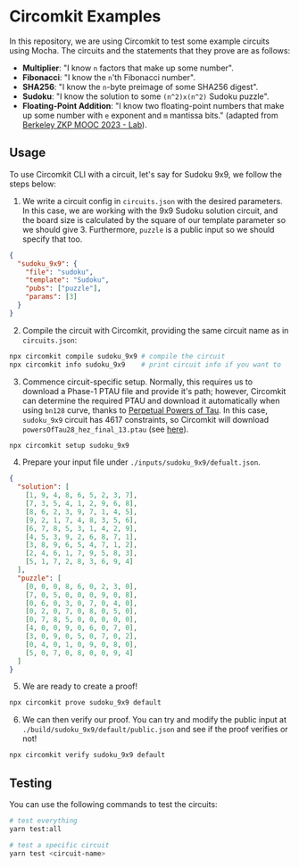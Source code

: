 # Circomkit Examples

In this repository, we are using Circomkit to test some example circuits using Mocha. The circuits and the statements that they prove are as follows:

- **Multiplier**: "I know `n` factors that make up some number".
- **Fibonacci**: "I know the `n`'th Fibonacci number".
- **SHA256**: "I know the `n`-byte preimage of some SHA256 digest".
- **Sudoku**: "I know the solution to some `(n^2)x(n^2)` Sudoku puzzle".
- **Floating-Point Addition**: "I know two floating-point numbers that make up some number with `e` exponent and `m` mantissa bits." (adapted from [Berkeley ZKP MOOC 2023 - Lab](https://github.com/rdi-berkeley/zkp-mooc-lab)).

## Usage

To use Circomkit CLI with a circuit, let's say for Sudoku 9x9, we follow the steps below:

1. We write a circuit config in `circuits.json` with the desired parameters. In this case, we are working with the 9x9 Sudoku solution circuit, and the board size is calculated by the square of our template parameter so we should give 3. Furthermore, `puzzle` is a public input so we should specify that too.

```json
{
  "sudoku_9x9": {
    "file": "sudoku",
    "template": "Sudoku",
    "pubs": ["puzzle"],
    "params": [3]
  }
}
```

2. Compile the circuit with Circomkit, providing the same circuit name as in `circuits.json`:

```sh
npx circomkit compile sudoku_9x9 # compile the circuit
npx circomkit info sudoku_9x9    # print circuit info if you want to
```

3. Commence circuit-specific setup. Normally, this requires us to download a Phase-1 PTAU file and provide it's path; however, Circomkit can determine the required PTAU and download it automatically when using `bn128` curve, thanks to [Perpetual Powers of Tau](https://github.com/privacy-scaling-explorations/perpetualpowersoftau). In this case, `sudoku_9x9` circuit has 4617 constraints, so Circomkit will download `powersOfTau28_hez_final_13.ptau` (see [here](https://github.com/iden3/snarkjs#7-prepare-phase-2)).

```sh
npx circomkit setup sudoku_9x9
```

4. Prepare your input file under `./inputs/sudoku_9x9/defualt.json`.

```json
{
  "solution": [
    [1, 9, 4, 8, 6, 5, 2, 3, 7],
    [7, 3, 5, 4, 1, 2, 9, 6, 8],
    [8, 6, 2, 3, 9, 7, 1, 4, 5],
    [9, 2, 1, 7, 4, 8, 3, 5, 6],
    [6, 7, 8, 5, 3, 1, 4, 2, 9],
    [4, 5, 3, 9, 2, 6, 8, 7, 1],
    [3, 8, 9, 6, 5, 4, 7, 1, 2],
    [2, 4, 6, 1, 7, 9, 5, 8, 3],
    [5, 1, 7, 2, 8, 3, 6, 9, 4]
  ],
  "puzzle": [
    [0, 0, 0, 8, 6, 0, 2, 3, 0],
    [7, 0, 5, 0, 0, 0, 9, 0, 8],
    [0, 6, 0, 3, 0, 7, 0, 4, 0],
    [0, 2, 0, 7, 0, 8, 0, 5, 0],
    [0, 7, 8, 5, 0, 0, 0, 0, 0],
    [4, 0, 0, 9, 0, 6, 0, 7, 0],
    [3, 0, 9, 0, 5, 0, 7, 0, 2],
    [0, 4, 0, 1, 0, 9, 0, 8, 0],
    [5, 0, 7, 0, 8, 0, 0, 9, 4]
  ]
}
```

5. We are ready to create a proof!

```sh
npx circomkit prove sudoku_9x9 default
```

6. We can then verify our proof. You can try and modify the public input at `./build/sudoku_9x9/default/public.json` and see if the proof verifies or not!

```sh
npx circomkit verify sudoku_9x9 default
```

## Testing

You can use the following commands to test the circuits:

```sh
# test everything
yarn test:all

# test a specific circuit
yarn test <circuit-name>
```
